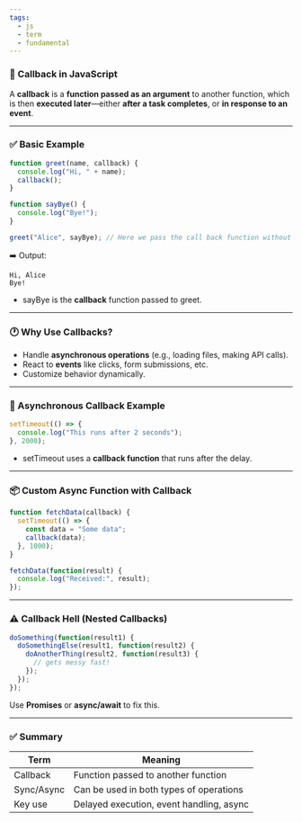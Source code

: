 ```yaml
---
tags:
  - js
  - term
  - fundamental
---
```


### **🔁 Callback in JavaScript**

A **callback** is a **function passed as an argument** to another function, which is then **executed later**—either **after a task completes**, or **in response to an event**.

---

### **✅ Basic Example**

```js
function greet(name, callback) {
  console.log("Hi, " + name);
  callback();
}

function sayBye() {
  console.log("Bye!");
}

greet("Alice", sayBye); // Here we pass the call back function without the parentheses
```

➡️ Output:

```
Hi, Alice
Bye!
```

- sayBye is the **callback** function passed to greet.

---

### **🕐 Why Use Callbacks?**

- Handle **asynchronous operations** (e.g., loading files, making API calls).
- React to **events** like clicks, form submissions, etc.
- Customize behavior dynamically.

---

### **🧭 Asynchronous Callback Example**

```js
setTimeout(() => {
  console.log("This runs after 2 seconds");
}, 2000);
```

- setTimeout uses a **callback function** that runs after the delay.

---

### **📦 Custom Async Function with Callback**

```js
function fetchData(callback) {
  setTimeout(() => {
    const data = "Some data";
    callback(data);
  }, 1000);
}

fetchData(function(result) {
  console.log("Received:", result);
});
```

---

### **⚠️ Callback Hell (Nested Callbacks)**

```js
doSomething(function(result1) {
  doSomethingElse(result1, function(result2) {
    doAnotherThing(result2, function(result3) {
      // gets messy fast!
    });
  });
});
```

Use **Promises** or **async/await** to fix this.

---

### **✅ Summary**

|**Term**|**Meaning**|
|---|---|
|Callback|Function passed to another function|
|Sync/Async|Can be used in both types of operations|
|Key use|Delayed execution, event handling, async|